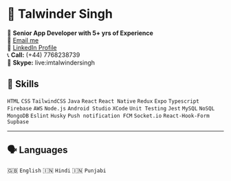 # 🚀 Talwinder Singh

📱 **Senior App Developer with 5+ yrs of Experience**  
📧 [Email me](mailto:imtalwindersingh@gmail.com)  
🔗 [LinkedIn Profile](https://www.linkedin.com/in/talwindergrewal/)  
📞 **Call:** (+44) 7768238739  
💬 **Skype:** live:imtalwindersingh  

## 🔧 Skills
`HTML` `CSS` `TailwindCSS` `Java` `React` `React Native` `Redux` `Expo` `Typescript` `Firebase` `AWS` `Node.js` `Android Studio` `XCode` `Unit Testing` `Jest` `MySQL` `NoSQL` `MongoDB` `Eslint` `Husky` `Push notification FCM` `Socket.io` `React-Hook-Form` `Supbase`

---

## 🗣 Languages
🇬🇧 `English` 🇮🇳 `Hindi` 🇮🇳 `Punjabi`

